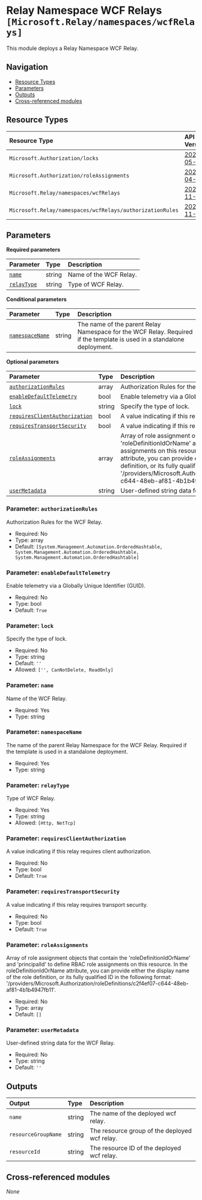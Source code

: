 # Relay Namespace WCF Relays `[Microsoft.Relay/namespaces/wcfRelays]`

This module deploys a Relay Namespace WCF Relay.

## Navigation

- [Resource Types](#Resource-Types)
- [Parameters](#Parameters)
- [Outputs](#Outputs)
- [Cross-referenced modules](#Cross-referenced-modules)

## Resource Types

| Resource Type | API Version |
| :-- | :-- |
| `Microsoft.Authorization/locks` | [2020-05-01](https://learn.microsoft.com/en-us/azure/templates/Microsoft.Authorization/2020-05-01/locks) |
| `Microsoft.Authorization/roleAssignments` | [2022-04-01](https://learn.microsoft.com/en-us/azure/templates/Microsoft.Authorization/2022-04-01/roleAssignments) |
| `Microsoft.Relay/namespaces/wcfRelays` | [2021-11-01](https://learn.microsoft.com/en-us/azure/templates/Microsoft.Relay/2021-11-01/namespaces/wcfRelays) |
| `Microsoft.Relay/namespaces/wcfRelays/authorizationRules` | [2021-11-01](https://learn.microsoft.com/en-us/azure/templates/Microsoft.Relay/2021-11-01/namespaces/wcfRelays/authorizationRules) |

## Parameters

**Required parameters**

| Parameter | Type | Description |
| :-- | :-- | :-- |
| [`name`](#parameter-name) | string | Name of the WCF Relay. |
| [`relayType`](#parameter-relaytype) | string | Type of WCF Relay. |

**Conditional parameters**

| Parameter | Type | Description |
| :-- | :-- | :-- |
| [`namespaceName`](#parameter-namespacename) | string | The name of the parent Relay Namespace for the WCF Relay. Required if the template is used in a standalone deployment. |

**Optional parameters**

| Parameter | Type | Description |
| :-- | :-- | :-- |
| [`authorizationRules`](#parameter-authorizationrules) | array | Authorization Rules for the WCF Relay. |
| [`enableDefaultTelemetry`](#parameter-enabledefaulttelemetry) | bool | Enable telemetry via a Globally Unique Identifier (GUID). |
| [`lock`](#parameter-lock) | string | Specify the type of lock. |
| [`requiresClientAuthorization`](#parameter-requiresclientauthorization) | bool | A value indicating if this relay requires client authorization. |
| [`requiresTransportSecurity`](#parameter-requirestransportsecurity) | bool | A value indicating if this relay requires transport security. |
| [`roleAssignments`](#parameter-roleassignments) | array | Array of role assignment objects that contain the 'roleDefinitionIdOrName' and 'principalId' to define RBAC role assignments on this resource. In the roleDefinitionIdOrName attribute, you can provide either the display name of the role definition, or its fully qualified ID in the following format: '/providers/Microsoft.Authorization/roleDefinitions/c2f4ef07-c644-48eb-af81-4b1b4947fb11'. |
| [`userMetadata`](#parameter-usermetadata) | string | User-defined string data for the WCF Relay. |

### Parameter: `authorizationRules`

Authorization Rules for the WCF Relay.
- Required: No
- Type: array
- Default: `[System.Management.Automation.OrderedHashtable, System.Management.Automation.OrderedHashtable, System.Management.Automation.OrderedHashtable]`

### Parameter: `enableDefaultTelemetry`

Enable telemetry via a Globally Unique Identifier (GUID).
- Required: No
- Type: bool
- Default: `True`

### Parameter: `lock`

Specify the type of lock.
- Required: No
- Type: string
- Default: `''`
- Allowed: `['', CanNotDelete, ReadOnly]`

### Parameter: `name`

Name of the WCF Relay.
- Required: Yes
- Type: string

### Parameter: `namespaceName`

The name of the parent Relay Namespace for the WCF Relay. Required if the template is used in a standalone deployment.
- Required: Yes
- Type: string

### Parameter: `relayType`

Type of WCF Relay.
- Required: Yes
- Type: string
- Allowed: `[Http, NetTcp]`

### Parameter: `requiresClientAuthorization`

A value indicating if this relay requires client authorization.
- Required: No
- Type: bool
- Default: `True`

### Parameter: `requiresTransportSecurity`

A value indicating if this relay requires transport security.
- Required: No
- Type: bool
- Default: `True`

### Parameter: `roleAssignments`

Array of role assignment objects that contain the 'roleDefinitionIdOrName' and 'principalId' to define RBAC role assignments on this resource. In the roleDefinitionIdOrName attribute, you can provide either the display name of the role definition, or its fully qualified ID in the following format: '/providers/Microsoft.Authorization/roleDefinitions/c2f4ef07-c644-48eb-af81-4b1b4947fb11'.
- Required: No
- Type: array
- Default: `[]`

### Parameter: `userMetadata`

User-defined string data for the WCF Relay.
- Required: No
- Type: string
- Default: `''`


## Outputs

| Output | Type | Description |
| :-- | :-- | :-- |
| `name` | string | The name of the deployed wcf relay. |
| `resourceGroupName` | string | The resource group of the deployed wcf relay. |
| `resourceId` | string | The resource ID of the deployed wcf relay. |

## Cross-referenced modules

_None_
